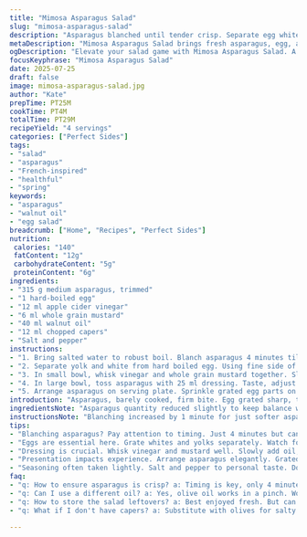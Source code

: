 ```yaml
---
title: "Mimosa Asparagus Salad"
slug: "mimosa-asparagus-salad"
description: "Asparagus blanched until tender crisp. Separate egg whites and yolks finely grated. Dressing made from white wine vinegar and grainy mustard replaced by apple cider vinegar and whole grain mustard, oil switched to walnut oil for a nutty note. Cornichons swapped for chopped capers. Salad tossed, served with grated egg halves distinct. Cooking times and process adjusted for texture and flavor."
metaDescription: "Mimosa Asparagus Salad brings fresh asparagus, egg, and walnut oil dressing together. Bright flavors in every bite, a simple yet elegant dish."
ogDescription: "Elevate your salad game with Mimosa Asparagus Salad. A unique twist on flavors and textures, perfect for your spring table."
focusKeyphrase: "Mimosa Asparagus Salad"
date: 2025-07-25
draft: false
image: mimosa-asparagus-salad.jpg
author: "Kate"
prepTime: PT25M
cookTime: PT4M
totalTime: PT29M
recipeYield: "4 servings"
categories: ["Perfect Sides"]
tags:
- "salad"
- "asparagus"
- "French-inspired"
- "healthful"
- "spring"
keywords:
- "asparagus"
- "walnut oil"
- "egg salad"
breadcrumb: ["Home", "Recipes", "Perfect Sides"]
nutrition: 
 calories: "140"
 fatContent: "12g"
 carbohydrateContent: "5g"
 proteinContent: "6g"
ingredients:
- "315 g medium asparagus, trimmed"
- "1 hard-boiled egg"
- "12 ml apple cider vinegar"
- "6 ml whole grain mustard"
- "40 ml walnut oil"
- "12 ml chopped capers"
- "Salt and pepper"
instructions:
- "1. Bring salted water to robust boil. Blanch asparagus 4 minutes till just tender. Drain, pat dry with paper towel. Let cool to warm."
- "2. Separate yolk and white from hard boiled egg. Using fine side of grater, shred white finely, then yolk separately. Set aside."
- "3. In small bowl, whisk vinegar and whole grain mustard together. Slowly drizzle oil while whisking until emulsified. Stir in chopped capers. Season with salt and pepper."
- "4. In large bowl, toss asparagus with 25 ml dressing. Taste, adjust seasoning if needed."
- "5. Arrange asparagus on serving plate. Sprinkle grated egg parts on top in sections, whites then yolks. Pour remaining dressing evenly over salad."
introduction: "Asparagus, barely cooked, firm bite. Egg grated sharp, two colors plain but striking. Dressing keeps acid bright but swaps out usual ingredients for new notes—apple cider vinegar’s tang, walnut oil’s depth. Capers instead of cornichons give a briny kick yet different crunch. Simple, fragmented but layers of flavor. Quickly tossed and plated. A salad open to improv. Short cook, preparation, then done. Uses few ingredients but plays with textures and tastes. No sweetness, no cream, no gluten. Rustic yet refined. Think spring market, rough edges, fresh but controlled."
ingredientsNote: "Asparagus quantity reduced slightly to keep balance with dressing and egg. Apple cider vinegar brings sharper acid than traditional white wine vinegar, cuts through fat differently. Walnut oil adds richness and subtle nutty flavor but if allergic, use olive oil. Whole grain mustard replaces Dijon for more texture, slightly tempered spiciness. Capers stand in for cornichons, delivering salt and tang, less crunch but more moisture. Egg remains a visual and textural element, grated relies on proper separation and careful handling. Keep asparagus firm to avoid soggy end. Salt and pepper always to personal preference."
instructionsNote: "Blanching increased by 1 minute for just softer asparagus to complement walnut oil’s richness. Cooling on towels dries excess water and prevents dilution of dressing. Grating egg white and yolk separately for contrast, delicate touch needed so white doesn’t crumble. Emulsifying dressing slow to avoid separation, capers stirred at end to keep texture intact. Toss sparingly, preserve asparagus integrity. Using part of dressing upfront allows seasoning, rest to dress beautifully at plating. Presentation important: colors separated but together on plate. Timing adjusted slightly for texture balance—a little longer cook and dressing thicker with walnut oil."
tips:
- "Blanching asparagus? Pay attention to timing. Just 4 minutes but can tweak for personal texture. Too soft, lose bite. Pat dry after. Water pools ruin dressing."
- "Eggs are essential here. Grate whites and yolks separately. Watch for crumbling, need finesse. Distinct looks, textures show on plate. Always keep it neat."
- "Dressing is crucial. Whisk vinegar and mustard well. Slowly add oil, emulsification matters. Adjust tanginess, flavor depth. Capers are for salty, briny touch, not just crunch."
- "Presentation impacts experience. Arrange asparagus elegantly. Grated egg nicely displayed in sections, whites and yolks distinct. Attention to color matters, visual appeal."
- "Seasoning often taken lightly. Salt and pepper to personal taste. Don’t forget this. Balance flavors, let each ingredient shine. Simple, without overpowering."
faq:
- "q: How to ensure asparagus is crisp? a: Timing is key, only 4 minutes. Too much heat makes it soggy. Ice bath? Not needed but cool on towels."
- "q: Can I use a different oil? a: Yes, olive oil works in a pinch. Won't be same nutty flavor, though. Can also experiment with other oils but taste may shift."
- "q: How to store the salad leftovers? a: Best enjoyed fresh. But can refrigerate for a day or so. Cover well. If soggy, drain before serving. Textural issues arise."
- "q: What if I don't have capers? a: Substitute with olives for salty kick. Or even pickles if desperate. But adjust seasoning then. Tastes will alter, experiment."

---
```

